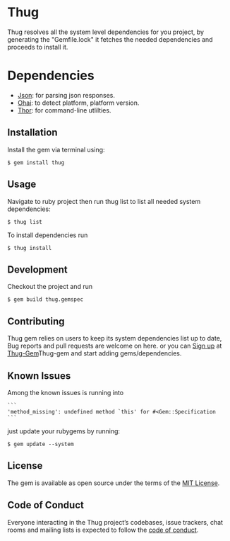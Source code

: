 # Thug

Thug resolves all the system level dependencies for you project, by generating the "Gemfile.lock" it fetches the needed dependencies and proceeds to install it.

# Dependencies

* [Json](https://rubygems.org/gems/json): for parsing json responses.
* [Ohai](https://github.com/opscode/ohai): to detect platform, platform version.
* [Thor](https://github.com/erikhuda/thor): for command-line utlilties.


## Installation

Install the gem via terminal using: 

    $ gem install thug

## Usage

Navigate to ruby project then run thug list to list all needed system dependencies:

	$ thug list

To install dependencies run

	$ thug install

## Development

Checkout the project and run 

	$ gem build thug.gemspec

## Contributing

Thug gem relies on users to keep its system dependencies list up to date, Bug reports and pull requests are welcome on here. or you can [Sign up](http://13.15.15.166:1337/register) at [Thug-Gem](http://13.15.15.166:1337)Thug-gem and start adding gems/dependencies.

## Known Issues

Among the known issues is running into

	```
	'method_missing': undefined method `this' for #<Gem::Specification
	```

just update your rubygems by running:

	$ gem update --system

## License

The gem is available as open source under the terms of the [MIT License](http://opensource.org/licenses/MIT).

## Code of Conduct

Everyone interacting in the Thug project’s codebases, issue trackers, chat rooms and mailing lists is expected to follow the [code of conduct](https://github.com/sherifalaa55/thug/blob/master/CODE_OF_CONDUCT.md).
